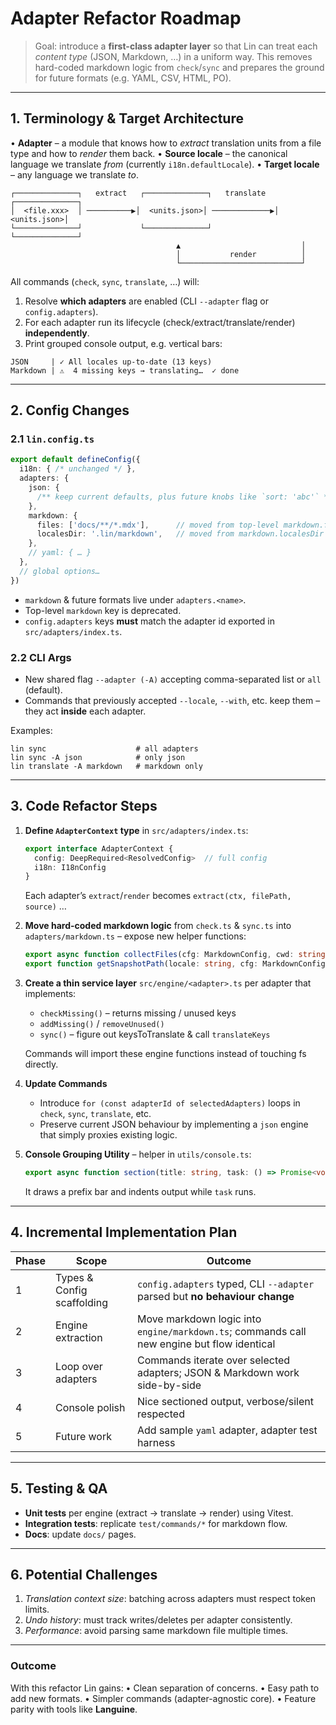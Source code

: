# Adapter Refactor Roadmap

> Goal: introduce a **first-class adapter layer** so that Lin can treat each _content type_ (JSON, Markdown, …) in a uniform way.
> This removes hard-coded markdown logic from `check`/`sync` and prepares the ground for future formats (e.g. YAML, CSV, HTML, PO).

---

## 1. Terminology & Target Architecture

• **Adapter** – a module that knows how to _extract_ translation units from a file type and how to _render_ them back.
• **Source locale** – the canonical language we translate _from_ (currently `i18n.defaultLocale`).
• **Target locale** – any language we translate _to_.

```
┌──────────────┐   extract   ┌──────────────┐   translate   ┌──────────────┐
│  <file.xxx>  │ ──────────▶│  <units.json>│ ─────────────▶│  <units.json>│
└──────────────┘             └──────────────┘               └──────────────┘
                                     ▲                           │
                                     │           render          │
                                     └───────────────────────────┘
```

All commands (`check`, `sync`, `translate`, …) will:

1. Resolve **which adapters** are enabled (CLI `--adapter` flag or `config.adapters`).
2. For each adapter run its lifecycle (check/extract/translate/render) **independently**.
3. Print grouped console output, e.g. vertical bars:

```
JSON     | ✓ All locales up-to-date (13 keys)
Markdown | ⚠  4 missing keys → translating…  ✓ done
```

---

## 2. Config Changes

### 2.1 `lin.config.ts`

```ts
export default defineConfig({
  i18n: { /* unchanged */ },
  adapters: {
    json: {
      /** keep current defaults, plus future knobs like `sort: 'abc'` */
    },
    markdown: {
      files: ['docs/**/*.mdx'],      // moved from top-level markdown.files
      localesDir: '.lin/markdown',   // moved from markdown.localesDir
    },
    // yaml: { … }
  },
  // global options…
})
```

* `markdown` & future formats live under `adapters.<name>`.
* Top-level `markdown` key is deprecated.
* `config.adapters` keys **must** match the adapter id exported in `src/adapters/index.ts`.

### 2.2 CLI Args

* New shared flag `--adapter (-A)` accepting comma-separated list or `all` (default).
* Commands that previously accepted `--locale`, `--with`, etc. keep them – they act **inside** each adapter.

Examples:

```
lin sync                    # all adapters
lin sync -A json            # only json
lin translate -A markdown   # markdown only
```

---

## 3. Code Refactor Steps

1. **Define `AdapterContext` type** in `src/adapters/index.ts`:

   ```ts
   export interface AdapterContext {
     config: DeepRequired<ResolvedConfig>  // full config
     i18n: I18nConfig
   }
   ```

   Each adapter’s `extract`/`render` becomes `extract(ctx, filePath, source)` …

2. **Move hard-coded markdown logic** from `check.ts` & `sync.ts` into
   `adapters/markdown.ts` – expose new helper functions:

   ```ts
   export async function collectFiles(cfg: MarkdownConfig, cwd: string): Promise<string[]> { … }
   export function getSnapshotPath(locale: string, cfg: MarkdownConfig, cwd: string): string { … }
   ```

3. **Create a thin service layer** `src/engine/<adapter>.ts` per adapter that
   implements:
   * `checkMissing()` – returns missing / unused keys
   * `addMissing()` / `removeUnused()`
   * `sync()` – figure out keysToTranslate & call `translateKeys`

   Commands will import these engine functions instead of touching fs directly.

4. **Update Commands**
   * Introduce `for (const adapterId of selectedAdapters)` loops in `check`, `sync`, `translate`, etc.
   * Preserve current JSON behaviour by implementing a `json` engine that simply proxies existing logic.

5. **Console Grouping Utility** – helper in `utils/console.ts`:

   ```ts
   export async function section(title: string, task: () => Promise<void>) { … }
   ```

   It draws a prefix bar and indents output while `task` runs.

---

## 4. Incremental Implementation Plan

| Phase | Scope | Outcome |
|-------|-------|---------|
| 1 | Types & Config scaffolding | `config.adapters` typed, CLI `--adapter` parsed but **no behaviour change** |
| 2 | Engine extraction | Move markdown logic into `engine/markdown.ts`; commands call new engine but flow identical |
| 3 | Loop over adapters | Commands iterate over selected adapters; JSON & Markdown work side-by-side |
| 4 | Console polish | Nice sectioned output, verbose/silent respected |
| 5 | Future work | Add sample `yaml` adapter, adapter test harness |

---

## 5. Testing & QA

* **Unit tests** per engine (extract → translate → render) using Vitest.
* **Integration tests**: replicate `test/commands/*` for markdown flow.
* **Docs**: update `docs/` pages.

---

## 6. Potential Challenges

1. _Translation context size_: batching across adapters must respect token limits.
2. _Undo history_: must track writes/deletes per adapter consistently.
3. _Performance_: avoid parsing same markdown file multiple times.

---

### Outcome

With this refactor Lin gains:
• Clean separation of concerns.
• Easy path to add new formats.
• Simpler commands (adapter-agnostic core).
• Feature parity with tools like **Languine**.
